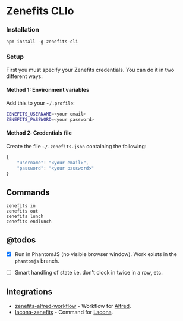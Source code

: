 # Zenefits CLIo

### Installation

```
npm install -g zenefits-cli
```

### Setup

First you must specify your Zenefits credentials. You can do it in two different ways:

#### Method 1: Environment variables

Add this to your `~/.profile`:

```bash
ZENEFITS_USERNAME=<your email>
ZENEFITS_PASSWORD=<your password>
```

#### Method 2: Credentials file

Create the file `~/.zenefits.json` containing the following:

```javascript
{
    "username": "<your email>",
    "password": "<your password>"
}
```

## Commands

```
zenefits in
zenefits out
zenefits lunch
zenefits endlunch
```

## @todos

- [x] Run in PhantomJS (no visible browser window). Work exists in the `phantomjs` branch.
- [ ] Smart handling of state i.e. don't clock in twice in a row, etc.


## Integrations

* [zenefits-alfred-workflow](https://github.com/bezhermoso/zenefits-alfred-workflow/) - Workflow for [Alfred](https://alfredapp.com).
* [lacona-zenefits](https://github.com/evanjenkins/lacona-zenefits/) - Command for [Lacona](https://lacona.io).


